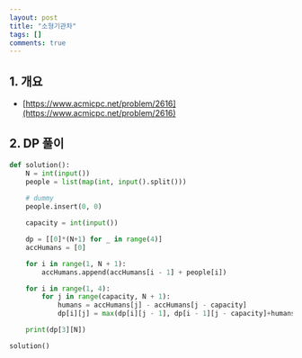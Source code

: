 ```yaml
---
layout: post
title: "소형기관차"
tags: []
comments: true
---
```


## 1. 개요
- [https://www.acmicpc.net/problem/2616](https://www.acmicpc.net/problem/2616)

## 2. DP 풀이
```python
def solution():
    N = int(input())
    people = list(map(int, input().split()))
    
    # dummy
    people.insert(0, 0)

    capacity = int(input())

    dp = [[0]*(N+1) for _ in range(4)]
    accHumans = [0]

    for i in range(1, N + 1):
        accHumans.append(accHumans[i - 1] + people[i])

    for i in range(1, 4):
        for j in range(capacity, N + 1):
            humans = accHumans[j] - accHumans[j - capacity]
            dp[i][j] = max(dp[i][j - 1], dp[i - 1][j - capacity]+humans)

    print(dp[3][N])

solution()
```
